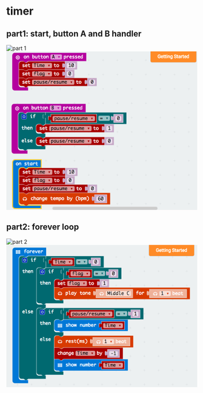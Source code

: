 # timer

## part1: start, button A and B handler
![part 1](/timer-part1.png)
![part 1](https://github.com/rdwrcode/mcode/blob/master/timer/timer-part1.png)
## part2: forever loop
![part 2](/timer-part2.png)
![part 2](https://github.com/rdwrcode/mcode/blob/master/timer/timer-part2.png)

